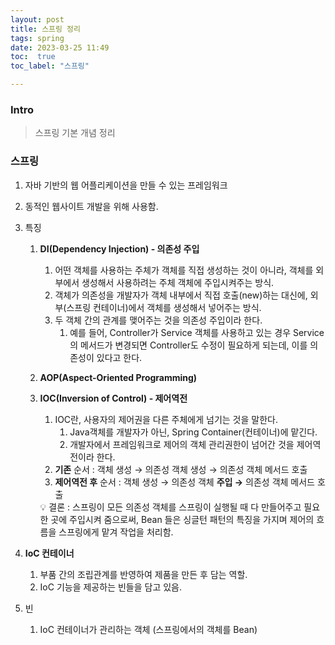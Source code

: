 ```yaml
---
layout: post
title: 스프링 정리
tags: spring
date: 2023-03-25 11:49
toc:  true
toc_label: "스프링"

---
```


### Intro
> 스프링 기본 개념 정리

### 스프링
1. 자바 기반의 웹 어플리케이션을 만들 수 있는 프레임워크
2. 동적인 웹사이트 개발을 위해 사용함.
3. 특징 
    1. **DI(Dependency Injection) - 의존성 주입**
        1. 어떤 객체를 사용하는 주체가 객체를 직접 생성하는 것이 아니라, 객체를 외부에서 생성해서 사용하려는 주체 객체에 주입시켜주는 방식.
        2. 객체가 의존성을 개발자가 객체 내부에서 직접 호출(new)하는 대신에, 외부(스프링 컨테이너)에서 객체를 생성해서 넣어주는 방식.
        3. 두 객체 간의 관계를 맺어주는 것을 의존성 주입이라 한다.
            1. 예를 들어, Controller가 Service 객체를 사용하고 있는 경우 Service의 메서드가 변경되면 Controller도 수정이 필요하게 되는데, 이를 의존성이 있다고 한다.
    2. **AOP(Aspect-Oriented Programming)**
    3. **IOC(Inversion of Control) - 제어역전**
        1. IOC란, 사용자의 제어권을 다른 주체에게 넘기는 것을 말한다.
            1. Java객체를 개발자가 아닌, Spring Container(컨테이너)에 맡긴다.
            2. 개발자에서 프레임워크로 제어의 객체 관리권한이 넘어간 것을 제어역전이라 한다.
        2. **기존** 순서 : 객체 생성 → 의존성 객체 생성 → 의존성 객체 메서드 호출
        3. **제어역전 후** 순서 : 객체 생성 → 의존성 객체 **주입 →** 의존성 객체 메서드 호출
        
        <aside>
        💡 결론 : 스프링이 모든 의존성 객체를 스프링이 실행될 때 다 만들어주고 필요한 곳에 주입시켜 줌으로써, Bean 들은 싱글턴 패턴의 특징을 가지며 제어의 흐름을 스프링에게 맡겨 작업을 처리함.
        </aside>
        
4. **IoC 컨테이너**
    1. 부품 간의 조립관계를 반영하여 제품을 만든 후 담는 역할.
    2. IoC 기능을 제공하는 빈들을 담고 있음.
5. 빈
    1. IoC 컨테이너가 관리하는 객체 (스프링에서의 객체를 Bean)